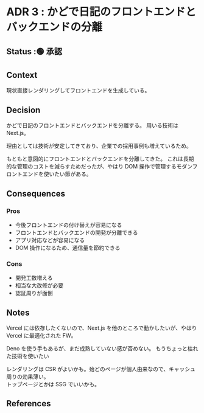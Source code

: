 # ADR 3 : かどで日記のフロントエンドとバックエンドの分離

<!-- ADR ナンバー : タイトル -->

## Status :🟢 承認

<!--
※ここから選んでステータスの横に貼っ付ける
🟡提案
🟢承認
🔴廃止
-->

## Context

<!--
問題の背景や定義
事実だけを描く
-->

現状直接レンダリングしてフロントエンドを生成している。

## Decision

<!-- 提案、すること -->

かどで日記のフロントエンドとバックエンドを分離する。
用いる技術は Next.js。

理由としては技術が安定してきており、企業での採用事例も増えているため。

もともと意図的にフロントエンドとバックエンドを分離してきた。
これは長期的な管理のコストを減らすためだったが、やはり DOM 操作で管理するモダンフロントエンドを使いたい節がある。

## Consequences

<!-- Decisionによって得られるもの -->

### Pros

-   今後フロントエンドの付け替えが容易になる
-   フロントエンドとバックエンドの開発が分離できる
-   アプリ対応などが容易になる
-   DOM 操作になるため、通信量を節約できる

### Cons

-   開発工数増える
-   相当な大改修が必要
-   認証周りが面倒

## Notes

Vercel には依存したくないので、Next.js を他のところで動かしたいが、やはり Vercel に最適化された FW。

Deno を使う手もあるが、まだ成熟していない感が否めない。
もうちょっと枯れた技術を使いたい

レンダリングは CSR がよいかも。殆どのページが個人由来なので、キャッシュ周りの効果薄い。  
トップページとかは SSG でいいかも。

## References

